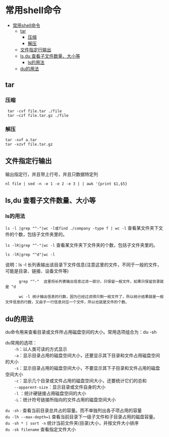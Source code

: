 # 常用shell命令
<!-- TOC -->

- [常用shell命令](#常用shell命令)
    - [tar](#tar)
        - [压缩](#压缩)
        - [解压](#解压)
    - [文件指定行输出](#文件指定行输出)
    - [ls,du 查看子文件数量、大小等](#lsdu-查看子文件数量大小等)
        - [ls的用法](#ls的用法)
    - [du的用法](#du的用法)

<!-- /TOC -->

## tar
### 压缩
```
 tar -cvf file.tar ./file
 tar –czf file.tar.gz ./file
```
### 解压
```
tar -xvf a.tar
tar -xzvf file.tar.gz
```

## 文件指定行输出
输出指定行，并且带上行号，并且只数据特定列
```shell
nl file | sed -n -e 1 -e 2 -e 3 | | awk '{print $1,$5}
```

## ls,du 查看子文件数量、大小等
### ls的用法
`ls -l |grep "^-"|wc -l或find ./company -type f | wc -l`  查看某文件夹下文件的个数，包括子文件夹里的。

`ls -lR|grep "^-"|wc -l`   查看某文件夹下文件夹的个数，包括子文件夹里的。

`ls -lR|grep "^d"|wc -l `

说明：ls -l  长列表输出该目录下文件信息(注意这里的文件，不同于一般的文件，可能是目录、链接、设备文件等)

          grep "^-"  这里将长列表输出信息过滤一部分，只保留一般文件，如果只保留目录就是 ^d

          wc -l 统计输出信息的行数，因为已经过滤得只剩一般文件了，所以统计结果就是一般文件信息的行数，又由于一行信息对应一个文件，所以也就是文件的个数。 

## du的用法
du命令用来查看目录或文件所占用磁盘空间的大小。常用选项组合为：du -sh

du常用的选项：  
　　`-h`：以人类可读的方式显示  
　　`-a`：显示目录占用的磁盘空间大小，还要显示其下目录和文件占用磁盘空间的大小  
　　`-s`：显示目录占用的磁盘空间大小，不要显示其下子目录和文件占用的磁盘空间大小  
　　`-c`：显示几个目录或文件占用的磁盘空间大小，还要统计它们的总和  
　　`--apparent-size`：显示目录或文件自身的大小  
　　`-l` ：统计硬链接占用磁盘空间的大小  
　　`-L`：统计符号链接所指向的文件占用的磁盘空间大小  


`du -sh` : 查看当前目录总共占的容量。而不单独列出各子项占用的容量   
`du -lh --max-depth=1`  查看当前目录下一级子文件和子目录占用的磁盘容量。  
`du -sh * | sort -n` 统计当前文件夹(目录)大小，并按文件大小排序  
`du -sk filename` 查看指定文件大小  
